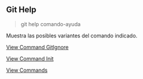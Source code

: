 ## Git Help

> git help comando-ayuda

Muestra las posibles variantes del comando indicado.

[View Command GitIgnore](GitIgnore.md)

[View Command Init](Init.md)

[View Commands](../Commands.md)